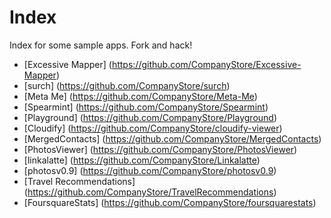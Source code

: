 Index
=====

Index for some sample apps. Fork and hack!

* [Excessive Mapper] (https://github.com/CompanyStore/Excessive-Mapper)
* [surch] (https://github.com/CompanyStore/surch)
* [Meta Me] (https://github.com/CompanyStore/Meta-Me)
* [Spearmint] (https://github.com/CompanyStore/Spearmint)
* [Playground] (https://github.com/CompanyStore/Playground)
* [Cloudify] (https://github.com/CompanyStore/cloudify-viewer)
* [MergedContacts] (https://github.com/CompanyStore/MergedContacts)
* [PhotosViewer] (https://github.com/CompanyStore/PhotosViewer)
* [linkalatte] (https://github.com/CompanyStore/Linkalatte)
* [photosv0.9] (https://github.com/CompanyStore/photosv0.9)
* [Travel Recommendations] (https://github.com/CompanyStore/TravelRecommendations)
* [FoursquareStats] (https://github.com/CompanyStore/foursquarestats)
